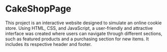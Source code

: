 # CakeShopPage
This project is an interactive website designed to simulate an online cookie store. Using HTML, CSS, and JavaScript, a user-friendly and attractive interface was created where users can navigate through different sections, such as featured products and a purchasing section for new items. It includes its respective header and footer.
